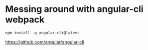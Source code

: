 # Messing around with angular-cli webpack

```
npm install -g angular-cli@latest
```

https://github.com/angular/angular-cli